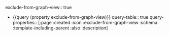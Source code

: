 exclude-from-graph-view:: true

- {{query (property exclude-from-graph-view)}}
  query-table:: true
  query-properties:: [:page :created :icon :exclude-from-graph-view :schema :template-including-parent :also :description]